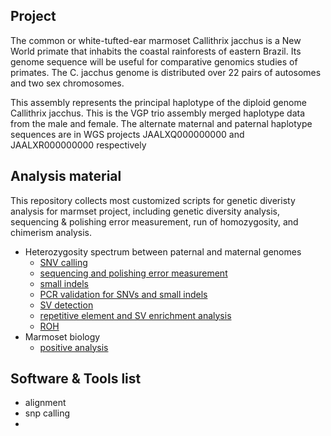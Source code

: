 ## Project 

The common or white-tufted-ear marmoset Callithrix jacchus is a New World primate that inhabits the coastal rainforests of eastern Brazil. Its genome sequence will be useful for comparative genomics studies of primates. The C. jacchus genome is distributed over 22 pairs of autosomes and two sex chromosomes.

This assembly represents the principal haplotype of the diploid genome Callithrix jacchus. This is the VGP trio assembly merged haplotype data from the male and female. The alternate maternal and paternal haplotype sequences are in WGS projects JAALXQ000000000 and JAALXR000000000 respectively 


## Analysis material

This repository collects most customized scripts for genetic diveristy analysis for marmset project, including genetic diversity analysis, sequencing & polishing error measurement, run of homozygosity, and chimerism analysis.

- Heterozygosity spectrum between paternal and maternal genomes
	- [SNV calling](./genetic_diversity_alignment/README.txt)
	- [sequencing and polishing error measurement](./sequencing_and_polishing_error/README.txt)
	- [small indels](./genetic_diversity_alignment/README.txt)
	- [PCR validation for SNVs and small indels](./experimental_validation/README.txt)
	- [SV detection](./structure_variations/README.txt)
	- [repetitive element and SV enrichment analysis]()
	- [ROH](./ROH/README.txt)
- Marmoset biology
	- [positive analysis](positive_selection/README.txt)


## Software & Tools list

- alignment
- snp calling
- 





